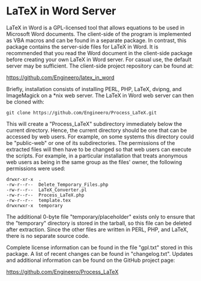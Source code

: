 # LaTeX in Word Server

LaTeX in Word is a GPL-licensed tool that allows equations to be used in
Microsoft Word documents. The client-side of the program is implemented as VBA
macros and can be found in a separate package. In contrast, this package
contains the server-side files for LaTeX in Word. It is recommended that you
read the Word document in the client-side package before creating your own
LaTeX in Word server. For casual use, the default server may be sufficient.
The client-side project repository can be found at:

<https://github.com/Engineero/latex_in_word>

Briefly, installation consists of installing PERL, PHP, LaTeX, dvipng, and
ImageMagick on a \*nix web server. The LaTeX in Word web server can then be
cloned with:

    git clone https://github.com/Engineero/Process_LaTeX.git

This will create a "Process\_LaTeX" subdirectory immediately below the current
directory. Hence, the current directory should be one that can be accessed by
web users. For example, on some systems this directory could be "public-web" or
one of its subdirectories. The permissions of the extracted files will then
have to be changed so that web users can execute the scripts. For example, in a
particular installation that treats anonymous web users as being in the same
group as the files' owner, the following permissions were used:

    drwxr-xr-x  .
    -rw-r--r--  Delete_Temporary_Files.php
    -rw-r--r--  LaTeX_Converter.pl
    -rw-r--r--  Process_LaTeX.php
    -rw-r--r--  template.tex
    drwxrwxr-x  temporary

The additional 0-byte file "temporary/placeholder" exists only to ensure that
the "temporary" directory is stored in the tarball, so this file can be deleted
after extraction. Since the other files are written in PERL, PHP, and LaTeX,
there is no separate source code.

Complete license information can be found in the file "gpl.txt" stored in this
package. A list of recent changes can be found in "changelog.txt". Updates and
additional information can be found on the GitHub project page:

<https://github.com/Engineero/Process_LaTeX>

